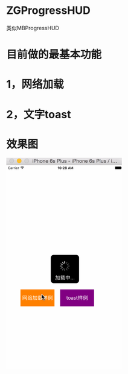 # ZGProgressHUD
类似MBProgressHUD

# 目前做的最基本功能 
# 1，网络加载
# 2，文字toast
# 效果图
![ZGPRrogressHUD](https://github.com/MR-Zong/ZGProgressHUD/blob/master/ZGProgressHUD/ZGProgressHUD/ZGProgressHUD.gif)
